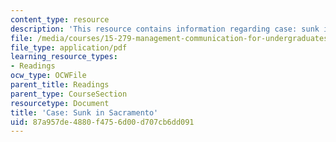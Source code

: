 ```yaml
---
content_type: resource
description: 'This resource contains information regarding case: sunk in sacramento.'
file: /media/courses/15-279-management-communication-for-undergraduates-fall-2012/87a957de4880f4756d00d707cb6dd091_MIT15_279F12_sacrmntoCase.pdf
file_type: application/pdf
learning_resource_types:
- Readings
ocw_type: OCWFile
parent_title: Readings
parent_type: CourseSection
resourcetype: Document
title: 'Case: Sunk in Sacramento'
uid: 87a957de-4880-f475-6d00-d707cb6dd091
---
```


